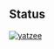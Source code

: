 ## Status

[![yatzee](https://catalog.flipperzero.one/application/yatzee/widget)](https://catalog.flipperzero.one/application/yatzee/page)